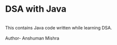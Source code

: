 # DSA with Java
<br> This contains Java code written while learning DSA.</br>
<br>Author- Anshuman Mishra</br>
